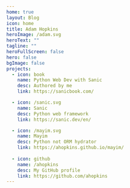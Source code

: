 ```yaml
---
home: true
layout: Blog
icon: home
title: Adam Hopkins
heroImage: /adam.svg
heroText: ""
tagline: ""
heroFullScreen: false
hero: false
bgImage: false
projects:
  - icon: book
    name: Python Web Dev with Sanic
    desc: Authored by me
    link: https://sanicbook.com/

  - icon: /sanic.svg
    name: Sanic
    desc: Python web framework
    link: https://sanic.dev/en/

  - icon: /mayim.svg
    name: Mayim
    desc: Python not ORM hydrator
    link: https://ahopkins.github.io/mayim/
  
  - icon: github
    name: /ahopkins
    desc: My GitHub profile
    link: https://github.com/ahopkins
---
```

